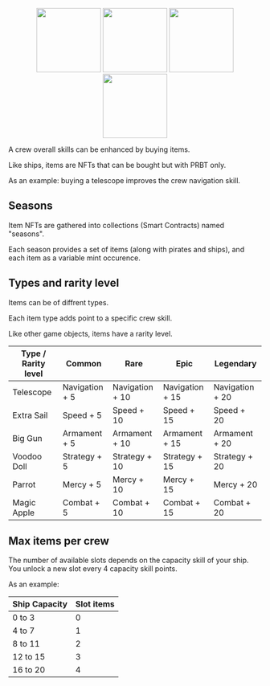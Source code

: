 <p align="center">
  <img width="128" height="128" src="./img/item1.png">
  <img width="128" height="128" src="./img/item2.png">
  <img width="128" height="128" src="./img/item3.png">
  <img width="128" height="128" src="./img/item4.png">
</p>



A crew overall skills can be enhanced by buying items.

Like ships, items are NFTs that can be bought but with PRBT only.

As an example: buying a telescope improves the crew navigation skill.

## Seasons

Item NFTs are gathered into collections (Smart Contracts) named "seasons".

Each season provides a set of items (along with pirates and ships), and each item as a variable mint occurence.

## Types and rarity level

Items can be of diffrent types.

Each item type adds point to a specific crew skill.

Like other game objects, items have a rarity level.

| Type / Rarity level | Common         | Rare            | Epic            | Legendary       |
|---------------------|----------------|-----------------|-----------------|-----------------|
| Telescope           | Navigation + 5 | Navigation + 10 | Navigation + 15 | Navigation + 20 |
| Extra Sail          | Speed + 5      | Speed + 10      | Speed + 15      | Speed + 20      |
| Big Gun             | Armament + 5   | Armament + 10   | Armament + 15   | Armament + 20   |
| Voodoo Doll         | Strategy + 5   | Strategy + 10   | Strategy + 15   | Strategy + 20   |
| Parrot              | Mercy + 5      | Mercy + 10      | Mercy + 15      | Mercy + 20      |
| Magic Apple         | Combat + 5     | Combat + 10     | Combat + 15     | Combat + 20     |

## Max items per crew

The number of available slots depends on the capacity skill of your ship. You unlock a new slot every 4 capacity skill points.

As an example: 

| Ship Capacity    	| Slot items 	     |
|-------------------|------------------|
| 0 to 3            | 0            	   |
| 4 to 7      	    | 1                |
| 8 to 11    	      | 2    	           |
| 12 to 15    	    | 3    	           |
| 16 to 20    	    | 4    	           |


